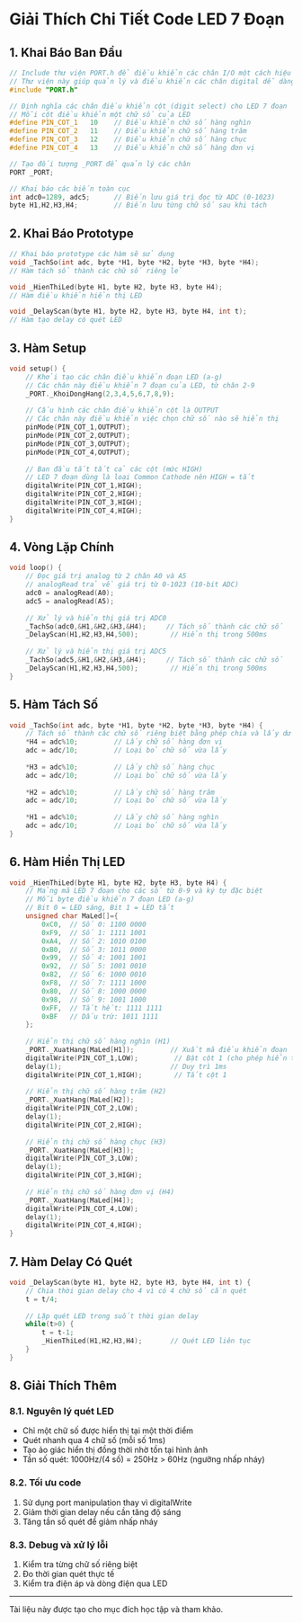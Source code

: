 # Giải Thích Chi Tiết Code LED 7 Đoạn

## 1. Khai Báo Ban Đầu

```cpp
// Include thư viện PORT.h để điều khiển các chân I/O một cách hiệu quả
// Thư viện này giúp quản lý và điều khiển các chân digital dễ dàng hơn
#include "PORT.h"

// Định nghĩa các chân điều khiển cột (digit select) cho LED 7 đoạn
// Mỗi cột điều khiển một chữ số của LED
#define PIN_COT_1   10    // Điều khiển chữ số hàng nghìn
#define PIN_COT_2   11    // Điều khiển chữ số hàng trăm
#define PIN_COT_3   12    // Điều khiển chữ số hàng chục
#define PIN_COT_4   13    // Điều khiển chữ số hàng đơn vị

// Tạo đối tượng _PORT để quản lý các chân
PORT _PORT;

// Khai báo các biến toàn cục
int adc0=1289, adc5;      // Biến lưu giá trị đọc từ ADC (0-1023)
byte H1,H2,H3,H4;         // Biến lưu từng chữ số sau khi tách
```

## 2. Khai Báo Prototype

```cpp
// Khai báo prototype các hàm sẽ sử dụng
void _TachSo(int adc, byte *H1, byte *H2, byte *H3, byte *H4);    
// Hàm tách số thành các chữ số riêng lẻ

void _HienThiLed(byte H1, byte H2, byte H3, byte H4);             
// Hàm điều khiển hiển thị LED

void _DelayScan(byte H1, byte H2, byte H3, byte H4, int t);       
// Hàm tạo delay có quét LED
```

## 3. Hàm Setup

```cpp
void setup() {
    // Khởi tạo các chân điều khiển đoạn LED (a-g)
    // Các chân này điều khiển 7 đoạn của LED, từ chân 2-9
    _PORT._KhoiDongHang(2,3,4,5,6,7,8,9);
    
    // Cấu hình các chân điều khiển cột là OUTPUT
    // Các chân này điều khiển việc chọn chữ số nào sẽ hiển thị
    pinMode(PIN_COT_1,OUTPUT);
    pinMode(PIN_COT_2,OUTPUT);
    pinMode(PIN_COT_3,OUTPUT);
    pinMode(PIN_COT_4,OUTPUT);
    
    // Ban đầu tắt tất cả các cột (mức HIGH)
    // LED 7 đoạn dùng là loại Common Cathode nên HIGH = tắt
    digitalWrite(PIN_COT_1,HIGH);
    digitalWrite(PIN_COT_2,HIGH);
    digitalWrite(PIN_COT_3,HIGH);
    digitalWrite(PIN_COT_4,HIGH);
}
```

## 4. Vòng Lặp Chính

```cpp
void loop() {
    // Đọc giá trị analog từ 2 chân A0 và A5
    // analogRead trả về giá trị từ 0-1023 (10-bit ADC)
    adc0 = analogRead(A0);
    adc5 = analogRead(A5);
    
    // Xử lý và hiển thị giá trị ADC0
    _TachSo(adc0,&H1,&H2,&H3,&H4);     // Tách số thành các chữ số
    _DelayScan(H1,H2,H3,H4,500);        // Hiển thị trong 500ms
    
    // Xử lý và hiển thị giá trị ADC5
    _TachSo(adc5,&H1,&H2,&H3,&H4);     // Tách số thành các chữ số
    _DelayScan(H1,H2,H3,H4,500);        // Hiển thị trong 500ms
}
```

## 5. Hàm Tách Số

```cpp
void _TachSo(int adc, byte *H1, byte *H2, byte *H3, byte *H4) {
    // Tách số thành các chữ số riêng biệt bằng phép chia và lấy dư
    *H4 = adc%10;         // Lấy chữ số hàng đơn vị
    adc = adc/10;         // Loại bỏ chữ số vừa lấy
    
    *H3 = adc%10;         // Lấy chữ số hàng chục
    adc = adc/10;         // Loại bỏ chữ số vừa lấy
    
    *H2 = adc%10;         // Lấy chữ số hàng trăm
    adc = adc/10;         // Loại bỏ chữ số vừa lấy
    
    *H1 = adc%10;         // Lấy chữ số hàng nghìn
    adc = adc/10;         // Loại bỏ chữ số vừa lấy
}
```

## 6. Hàm Hiển Thị LED

```cpp
void _HienThiLed(byte H1, byte H2, byte H3, byte H4) {
    // Mảng mã LED 7 đoạn cho các số từ 0-9 và ký tự đặc biệt
    // Mỗi byte điều khiển 7 đoạn LED (a-g)
    // Bit 0 = LED sáng, Bit 1 = LED tắt
    unsigned char MaLed[]={
        0xC0,  // Số 0: 1100 0000
        0xF9,  // Số 1: 1111 1001
        0xA4,  // Số 2: 1010 0100
        0xB0,  // Số 3: 1011 0000
        0x99,  // Số 4: 1001 1001
        0x92,  // Số 5: 1001 0010
        0x82,  // Số 6: 1000 0010
        0xF8,  // Số 7: 1111 1000
        0x80,  // Số 8: 1000 0000
        0x98,  // Số 9: 1001 1000
        0xFF,  // Tắt hết: 1111 1111
        0xBF   // Dấu trừ: 1011 1111
    };
    
    // Hiển thị chữ số hàng nghìn (H1)
    _PORT._XuatHang(MaLed[H1]);         // Xuất mã điều khiển đoạn
    digitalWrite(PIN_COT_1,LOW);         // Bật cột 1 (cho phép hiển thị)
    delay(1);                           // Duy trì 1ms
    digitalWrite(PIN_COT_1,HIGH);        // Tắt cột 1
    
    // Hiển thị chữ số hàng trăm (H2)
    _PORT._XuatHang(MaLed[H2]);
    digitalWrite(PIN_COT_2,LOW);
    delay(1);
    digitalWrite(PIN_COT_2,HIGH);
    
    // Hiển thị chữ số hàng chục (H3)
    _PORT._XuatHang(MaLed[H3]);
    digitalWrite(PIN_COT_3,LOW);
    delay(1);
    digitalWrite(PIN_COT_3,HIGH);
    
    // Hiển thị chữ số hàng đơn vị (H4)
    _PORT._XuatHang(MaLed[H4]);
    digitalWrite(PIN_COT_4,LOW);
    delay(1);
    digitalWrite(PIN_COT_4,HIGH);
}
```

## 7. Hàm Delay Có Quét

```cpp
void _DelayScan(byte H1, byte H2, byte H3, byte H4, int t) {
    // Chia thời gian delay cho 4 vì có 4 chữ số cần quét
    t = t/4;
    
    // Lặp quét LED trong suốt thời gian delay
    while(t>0) {
        t = t-1;
        _HienThiLed(H1,H2,H3,H4);       // Quét LED liên tục
    }
}
```

## 8. Giải Thích Thêm

### 8.1. Nguyên lý quét LED
- Chỉ một chữ số được hiển thị tại một thời điểm
- Quét nhanh qua 4 chữ số (mỗi số 1ms)
- Tạo ảo giác hiển thị đồng thời nhờ tồn tại hình ảnh
- Tần số quét: 1000Hz/(4 số) = 250Hz > 60Hz (ngưỡng nhấp nháy)

### 8.2. Tối ưu code
1. Sử dụng port manipulation thay vì digitalWrite
2. Giảm thời gian delay nếu cần tăng độ sáng
3. Tăng tần số quét để giảm nhấp nháy

### 8.3. Debug và xử lý lỗi
1. Kiểm tra từng chữ số riêng biệt
2. Đo thời gian quét thực tế
3. Kiểm tra điện áp và dòng điện qua LED

---
Tài liệu này được tạo cho mục đích học tập và tham khảo.
